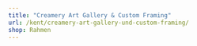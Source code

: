 ```yaml
---
title: "Creamery Art Gallery & Custom Framing"
url: /kent/creamery-art-gallery-und-custom-framing/
shop: Rahmen
---
```

